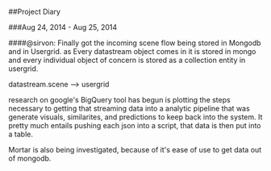 ##Project Diary

###Aug 24, 2014 - Aug 25, 2014

####@sirvon:
Finally got the incoming scene flow being stored in Mongodb and in Usergrid.
as Every datastream object comes in it is stored in mongo and every individual object of concern
is stored as a collection entity in usergrid.

datastream.scene --> usergrid

research on google's BigQuery tool has begun is plotting the steps necessary to getting that streaming
data into a analytic pipeline that was generate visuals, similarites, and predictions
to keep back into the system. It pretty much entails pushing each json into a script, that data is then
put into a table.

Mortar is also being investigated, because of it's ease
of use to get data out of mongodb.
